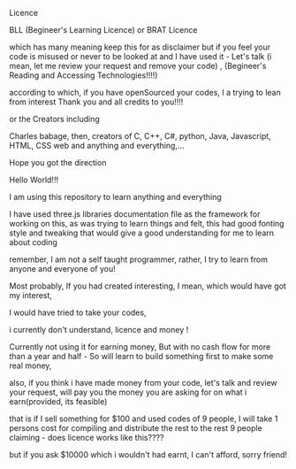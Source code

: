 Licence 

BLL (Begineer's Learning Licence)
or
BRAT Licence 

which has many meaning keep this for as disclaimer but if you feel your code is misused or never to be looked at and I have used it - Let's talk (i mean, let me review your request and remove your code) , 
(Begineer's Reading and Accessing Technologies!!!!)

according to which, 
if you have openSourced your codes, 
I a trying to lean from interest
Thank you and all credits to you!!!!

or the Creators including

Charles babage,
then, creators of C, C++, C#, python, Java, Javascript, HTML, CSS web and anything and everything,...

Hope you got the direction


Hello World!!!

I am using this repository to learn anything and everything

I have used three.js libraries documentation file as the framework for working on this, as was trying  to learn things and felt, 
this had good fonting style and tweaking that would give a good understanding for me to learn about coding

remember, I am not a self taught programmer, 
rather, I try to learn from anyone and everyone of you!

Most probably, If you had created interesting, 
I mean, which would have got my interest, 

I would have tried to take your codes, 

i currently don't understand, 
licence and money ! 

Currently not using it for earning money,
But with no cash flow for more than a year and half - 
So will learn to build something first to make some real money, 

also,
if you think i have made money from your code, 
let's talk and review your request, 
will pay you the money you are asking for on what i earn(provided, its feasible)

that is if I sell something for $100 and used codes of 9 people, 
I will take 1 persons cost for compiling and distribute the rest to the rest 9 people claiming - does licence works like this????

but if you ask $10000 which i wouldn't had earnt, 
I can't afford, sorry friend!
